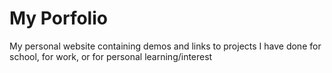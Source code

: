 # My Porfolio
My personal website containing demos and links to projects I have done for school, for work, or for personal learning/interest
